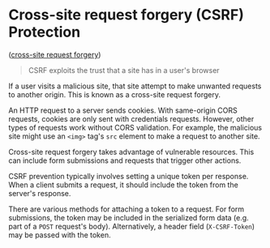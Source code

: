 # Cross-site request forgery (CSRF) Protection

([cross-site request forgery](https://en.wikipedia.org/wiki/Cross-site_request_forgery))

> CSRF exploits the trust that a site has in a user's browser

If a user visits a malicious site, that site attempt to make unwanted requests to another origin. This is known as a cross-site request forgery.

An HTTP request to a server sends cookies. With same-origin CORS requests, cookies are only sent with credentials requests. However, other types of requests work without CORS validation. For example, the malicious site might use an `<img>` tag's `src` element to make a request to another site.

Cross-site request forgery takes advantage of vulnerable resources. This can include form submissions and requests that trigger other actions.

CSRF prevention typically involves setting a unique token per response. When a client submits a request, it should include the token from the server's response.

There are various methods for attaching a token to a request. For form submissions, the token may be included in the serialized form data (e.g. part of a `POST` request's body). Alternatively, a header field (`X-CSRF-Token`) may be passed with the token.
